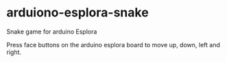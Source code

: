# arduiono-esplora-snake
Snake game for arduino Esplora

Press face buttons on the arduino esplora board to move up, down, left and right.
